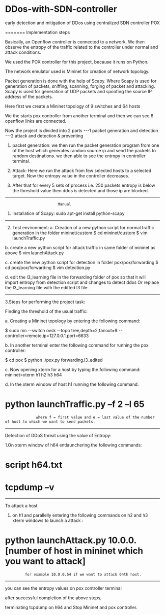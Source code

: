 ﻿# DDos-with-SDN-controller
early detection and mitigation of DDos using centralized SDN controller POX

=======
			Implementation steps

Basically, an Openflow controller is connected to a network. We then observe the entropy of the traffic related to the controller under normal and attack conditions.

We used the POX controller for this project, because it runs on Python.

The network emulator used is Mininet for creation of network topology.

Packet generation is done with the help of Scapy. Where Scapy is used for generation of packets, sniffing, scanning, forging of packet and attacking. Scapy is used for generation of UDP packets and spoofing the source IP address of the packets.

Here first we create a Mininet topology of 9 switches and 64 hosts 

We the starts pox controller from another terminal and then we can see 8 openflow links are connected.

Now the project is divided into 2 parts ---1 packet generation and detection 
					---2 attack and detection & preventing

1.	packet generation: we then run the packet generation program from one of the host which generates random source ip and send the packets to random destinations.  we then able to see the entropy in controller terminal.

2.	Attack: Here we run the attack from few selected hosts to a selected target. Now the entropy value in the controller decreases.

3.	After that for every 5 sets of process i.e. 250 packets entropy is below the threshold value then ddos is detected and those ip are blocked.
----------------------------------------------------------------------------------------------------------------------------------------------------------------------------------
							

							Manual

1. Installation of Scapy:
sudo apt-get install python-scapy
------------------------------------------------------------------------------------------------------------
2. Test environment:
a. Creation of a new python script for normal traffic generation in the folder mininet/custom
$ cd mininet/custom
$ vim launchTraffic.py

b. create a new python script for attack traffic  in same folder of mininet as above
$ vim launchAttack.py

c. create the new python script for detection in folder pox/pox/forwarding 
$ cd pox/pox/forwarding
$ vim detection.py

d. edit the l3_learning file in the forwarding folder of pox so that it will import entropy from detection script and changes to detect ddos Or replace the l3_learning file with the editted l3 file . 

-------------------------------------------------------------------------------------------------------------

3.Steps for performing the project task:


Finding the threshold of the usual traffic:

a. Creating a Mininet topology by entering the following command:

$ sudo mn --switch ovsk --topo tree,depth=2,fanout=8 --controller=remote,ip=127.0.0.1,port=6633


b. In another terminal  enter the following command for running the pox controller:

$ cd pox
$ python ./pox.py  forwarding.l3_edited

c. Now opening xterm for a host by typing the following command:
mininet>xterm h1 h2 h3 h64

d. In the xterm window of host h1 running the following command:
# python launchTraffic.py –f 2 –l 65
                  where f = first value and e = last value of the number of host to which we want to send packets.

------------------------------------------------------------------------------------------------------------------------------
Detection of DDoS threat using the value of Entropy:

1.On xterm window of h64 entlaunchering the following commands:

# script h64.txt
# tcpdump –v	


--------------------------------------------------------------------------------------------------------------------------------

To attack a host

1.  on h1 and parallelly entering the following commands on h2 and h3 xterm windows to launch a attack :

# python launchAttack.py 10.0.0.[number of host in mininet which you want to attack]
             for example 10.0.0.64 if we want to attack 64th host.


----------------------------------------------------------------------------------------------------------------------------------

you can see the entropy values on pox controller terminal 

after successful completion of the above steps, 

terminating tcpdump on h64 and Stop Mininet and pox controller.

